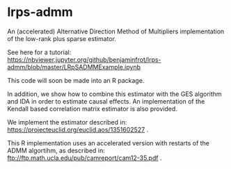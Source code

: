 # lrps-admm
An (accelerated) Alternative Direction Method of Multipliers implementation of the low-rank plus sparse estimator.

See here for a tutorial: https://nbviewer.jupyter.org/github/benjaminfrot/lrps-admm/blob/master/LRpSADMMExample.ipynb

This code will soon be made into an R package. 

In addition, we show how to combine this estimator with the GES algorithm and IDA in order to estimate causal effects. An implementation of the Kendall based correlation matrix estimator is also provided.

We implement the estimator described in: https://projecteuclid.org/euclid.aos/1351602527 .

This R implementation uses an accelerated version with restarts of the ADMM algortihm, as described in: ftp://ftp.math.ucla.edu/pub/camreport/cam12-35.pdf .

